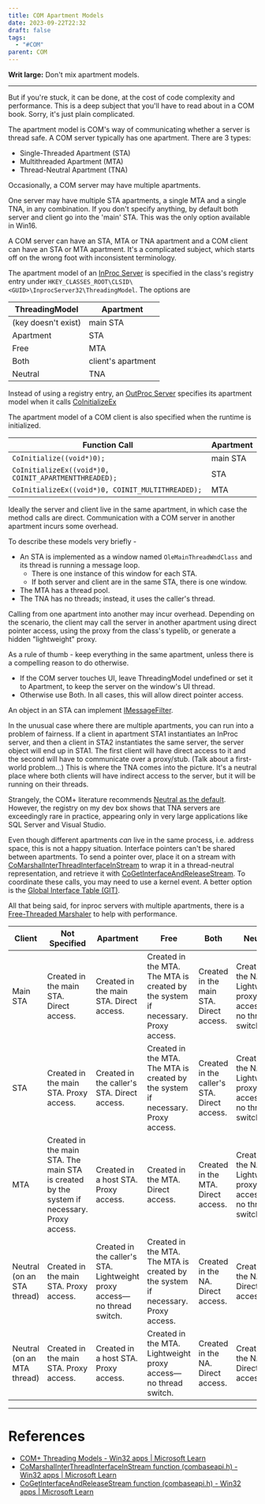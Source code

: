 ```yaml
---
title: COM Apartment Models
date: 2023-09-22T22:32
draft: false
tags:
  - "#COM"
parent: COM
---
```

**Writ large:** Don't mix apartment models.

---

But if you're stuck, it can be done, at the cost of code complexity and performance.  This is a deep subject that you'll have to read about in a COM book.  Sorry, it's just plain complicated.

The apartment model is COM's way of communicating whether a server is thread safe.  A COM server typically has one apartment.  There are 3 types:

- Single-Threaded Apartment (STA)
- Multithreaded Apartment (MTA)
- Thread-Neutral Apartment (TNA)

Occasionally, a COM server may have multiple apartments.

One server may have multiple STA apartments, a single MTA and a single TNA, in any combination.  If you don't specify anything, by default both server and client go into the 'main' STA.  This was the only option available in Win16.

A COM server can have an STA, MTA or TNA apartment and a COM client can have an STA or MTA apartment.  It's a complicated subject, which starts off on the wrong foot with inconsistent terminology.

The apartment model of an [InProc Server](/notes/computer/microsoft/com/atl/inproc-server) is specified in the class's registry entry under `HKEY_CLASSES_ROOT\CLSID\<GUID>\InprocServer32\ThreadingModel`.  The options are

| ThreadingModel | Apartment |
|---|---|
| (key doesn't exist) | main STA |
| Apartment | STA |
| Free | MTA |
| Both | client's apartment |
| Neutral | TNA |

Instead of using a registry entry, an [OutProc Server](/notes/computer/microsoft/com/outproc-server) specifies its apartment model when it calls [CoInitializeEx](https://learn.microsoft.com/en-us/windows/win32/api/combaseapi/nf-combaseapi-coinitializeex)

The apartment model of a COM client is also specified when the runtime is initialized.

| Function Call | Apartment|
|---|---|
| `CoInitialize((void*)0);` | main STA |
| `CoInitializeEx((void*)0, COINIT_APARTMENTTHREADED);` | STA |
| `CoInitializeEx((void*)0, COINIT_MULTITHREADED);` | MTA |

Ideally the server and client live in the same apartment, in which case the method calls are direct.  Communication with a COM server in another apartment incurs some overhead.

To describe these models very briefly -
- An STA is implemented as a window named `OleMainThreadWndClass` and its thread is running a message loop.
    - There is one instance of this window for each STA.
    - If both server and client are in the same STA, there is one window.
- The MTA has a thread pool.
- The TNA has no threads; instead, it uses the caller's thread.  

Calling from one apartment into another may incur overhead.  Depending on the scenario, the client may call the server in another apartment using direct pointer access, using the proxy from the class's typelib, or generate a hidden "lightweight" proxy.

As a rule of thumb - keep everything in the same apartment, unless there is a compelling reason to do otherwise.
- If the COM server touches UI, leave ThreadingModel undefined or set it to Apartment, to keep the server on the window's UI thread.
- Otherwise use Both.  In all cases, this will allow direct pointer access.

An object in an STA can implement [IMessageFilter](/notes/computer/microsoft/com/com-apartment-models/imessagefilter).

In the unusual case where there are multiple apartments, you can run into a problem of fairness.  If a client in apartment STA1 instantiates an InProc server, and then a client in STA2 instantiates the same server, the server object will end up in STA1.  The first client will have direct access to it and the second will have to communicate over a proxy/stub.  (Talk about a first-world problem...)  This is where the TNA comes into the picture.  It's a neutral place where both clients will have indirect access to the server, but it will be running on their threads.

Strangely, the COM+ literature recommends [Neutral as the default](https://learn.microsoft.com/en-us/windows/win32/cossdk/neutral-apartments).  However, the registry on my dev box shows that TNA servers are exceedingly rare in practice, appearing only in very large applications like SQL Server and Visual Studio.

Even though different apartments _can_ live in the same process, i.e. address space, this is not a happy situation.  Interface pointers can't be shared between apartments.  To send a pointer over, place it on a stream with [CoMarshalInterThreadInterfaceInStream](https://learn.microsoft.com/en-us/windows/win32/api/combaseapi/nf-combaseapi-comarshalinterthreadinterfaceinstream) to wrap it in a thread-neutral representation, and retrieve it with [CoGetInterfaceAndReleaseStream](https://learn.microsoft.com/en-us/windows/win32/api/combaseapi/nf-combaseapi-cogetinterfaceandreleasestream).  To coordinate these calls,  you may need to use a kernel event.  A better option is the [Global Interface Table (GIT)](/notes/computer/microsoft/com/com-apartment-models/global-interface-table-git).

All that being said, for inproc servers with multiple apartments, there is a [Free-Threaded Marshaler](/notes/computer/microsoft/com/com-apartment-models/free-threaded-marshaler) to help with performance.

|Client|Not Specified|Apartment|Free|Both|Neutral|
|---|---|---|---|---|---|
|Main STA|Created in the main STA. Direct access.|Created in the main STA. Direct access.|Created in the MTA. The MTA is created by the system if necessary. Proxy access.|Created in the main STA. Direct access.|Created in the NA. Lightweight proxy access —no thread switch.|
|STA|Created in the main STA. Proxy access.|Created in the caller's STA. Direct access.|Created in the MTA. The MTA is created by the system if necessary. Proxy access.|Created in the caller's STA. Direct access.|Created in the NA. Lightweight proxy access—no thread switch.|
|MTA|Created in the main STA. The main STA is created by the system if necessary. Proxy access.|Created in a host STA. Proxy access.|Created in the MTA. Direct access.|Created in the MTA. Direct access.|Created in the NA. Lightweight proxy access—no thread switch.|
|Neutral (on an STA thread)|Created in the main STA. Proxy access.|Created in the caller's STA. Lightweight proxy access—no thread switch.|Created in the MTA. The MTA is created by the system if necessary. Proxy access.|Created in the NA. Direct access.|Created in the NA. Direct access.|
|Neutral (on an MTA thread)|Created in the main STA. Proxy access.|Created in a host STA. Proxy access.|Created in the MTA. Lightweight proxy access—no thread switch.|Created in the NA. Direct access.|Created in the NA. Direct access.|

---
# References

- [COM+ Threading Models - Win32 apps | Microsoft Learn](https://learn.microsoft.com/en-us/windows/win32/cossdk/com--threading-models)
- [CoMarshalInterThreadInterfaceInStream function (combaseapi.h) - Win32 apps | Microsoft Learn](https://learn.microsoft.com/en-us/windows/win32/api/combaseapi/nf-combaseapi-comarshalinterthreadinterfaceinstream)
- [CoGetInterfaceAndReleaseStream function (combaseapi.h) - Win32 apps | Microsoft Learn](https://learn.microsoft.com/en-us/windows/win32/api/combaseapi/nf-combaseapi-cogetinterfaceandreleasestream)

